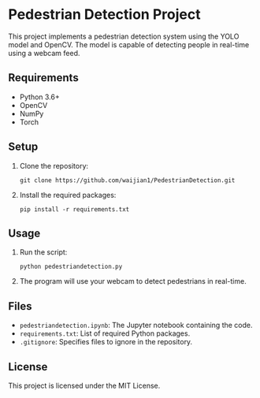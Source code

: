 
# Pedestrian Detection Project

This project implements a pedestrian detection system using the YOLO model and OpenCV. The model is capable of detecting people in real-time using a webcam feed.

## Requirements

- Python 3.6+
- OpenCV
- NumPy
- Torch

## Setup

1. Clone the repository:
   ```
   git clone https://github.com/waijian1/PedestrianDetection.git
   ```
2. Install the required packages:
   ```
   pip install -r requirements.txt
   ```

## Usage

1. Run the script:
   ```
   python pedestriandetection.py
   ```

2. The program will use your webcam to detect pedestrians in real-time.

## Files

- `pedestriandetection.ipynb`: The Jupyter notebook containing the code.
- `requirements.txt`: List of required Python packages.
- `.gitignore`: Specifies files to ignore in the repository.

## License

This project is licensed under the MIT License.
